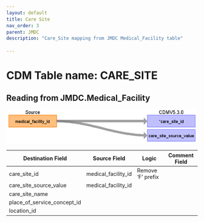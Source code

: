 ```yaml
---
layout: default
title: Care Site
nav_order: 3
parent: JMDC
description: "Care_Site mapping from JMDC Medical_Facility table"

---
```


# CDM Table name: CARE_SITE

## Reading from JMDC.Medical_Facility

![](images/image5.png)

| Destination   Field         | Source   Field      | Logic             | Comment Field |
|-----------------------------|---------------------|-------------------|---------------|
| care_site_id                | medical_facility_id | Remove ‘F’ prefix |               |
| care_site_source_value      | medical_facility_id |                   |               |
| care_site_name              |                     |                   |               |
| place_of_service_concept_id |                     |                   |               |
| location_id                 |                     |                   |               |